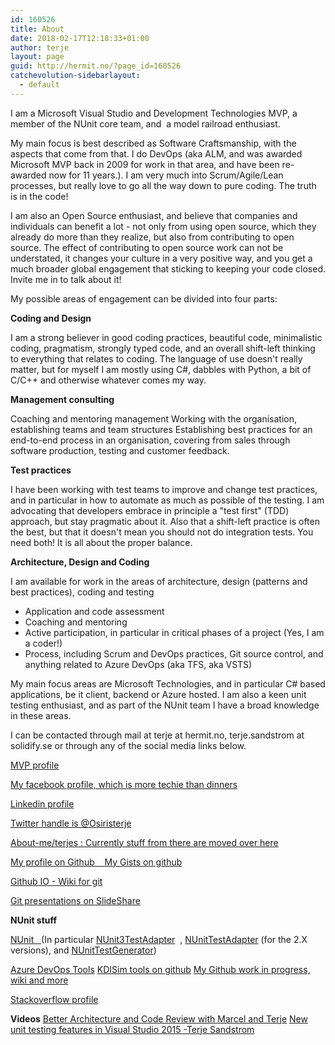 ```yaml
---
id: 160526
title: About
date: 2018-02-17T12:18:33+01:00
author: terje
layout: page
guid: http://hermit.no/?page_id=160526
catchevolution-sidebarlayout:
  - default
---
```

I am a Microsoft Visual Studio and Development Technologies MVP, a member of the NUnit core team, and  a model railroad enthusiast.

My main focus is best described as Software Craftsmanship, with the aspects that come from that. I do DevOps (aka ALM, and was awarded Microsoft MVP back in 2009 for work in that area, and have been re-awarded now for 11 years.). I am very much into Scrum/Agile/Lean processes, but really love to go all the way down to pure coding. The truth is in the code!

I am also an Open Source enthusiast, and believe that companies and individuals can benefit a lot - not only from using open source, which they already do more than they realize, but also from contributing to open source. The effect of contributing to open source work can not be understated, it changes your culture in a very positive way, and you get a much broader global engagement that sticking to keeping your code closed.  Invite me in to talk about it!

My possible areas of engagement can be divided into four parts:

<strong>Coding and Design</strong>

I am a strong believer in good coding practices, beautiful code, minimalistic coding, pragmatism, strongly typed code, and an overall shift-left thinking to everything that relates to coding.  The language of use doesn't really matter, but for myself I am mostly using C#, dabbles with Python, a bit of C/C++ and otherwise whatever comes my way.  

<strong>Management consulting</strong>

Coaching and mentoring management
Working with the organisation, establishing teams and team structures
Establishing best practices for an end-to-end process in an organisation, covering from sales through software production, testing and customer feedback.

<strong>Test practices</strong>

I have been working with test teams to improve and change test practices, and in particular in how to automate as much as possible of the testing.
I am advocating that developers embrace in principle a "test first" (TDD) approach, but stay pragmatic about it. Also that a shift-left practice is often the best, but that it doesn't mean you should not do integration tests. You need both! It is all about the proper balance.

<strong>Architecture, Design and Coding</strong>

I am available for work in the areas of architecture, design (patterns and best practices), coding and testing
- Application and code assessment
- Coaching and mentoring
- Active participation, in particular in critical phases of a project (Yes, I am a coder!)
- Process, including Scrum and DevOps practices, Git source control, and anything related to Azure DevOps (aka TFS, aka VSTS)

My main focus areas are Microsoft Technologies, and in particular C# based applications, be it client, backend or Azure hosted.
I am also a keen unit testing enthusiast, and as part of the NUnit team I have a broad knowledge in these areas.

I can be contacted through mail at terje at hermit.no, terje.sandstrom at solidify.se or through any of the social media links below.

<a href="https://mvp.microsoft.com/en-us/PublicProfile/4025028" target="_blank" rel="noopener noreferrer">MVP profile</a>

<a href="https://www.facebook.com/Terje.Sandstrom" target="_blank" rel="noopener noreferrer">My facebook profile, which is more techie than dinners</a>

<a href="https://www.linkedin.com/in/terjesandstrom/" target="_blank" rel="noopener noreferrer">Linkedin profile</a>

<a href="https://twitter.com/OsirisTerje" target="_blank" rel="noopener noreferrer">Twitter handle is @Osiristerje</a>

<a href="https://about.me/terjes" target="_blank" rel="noopener noreferrer">About-me/terjes : Currently stuff from there are moved over here</a>

<a href="https://github.com/osiristerje" target="_blank" rel="noopener noreferrer">My profile on Github    </a><a href="https://gist.github.com/OsirisTerje/" target="_blank" rel="noopener noreferrer">My Gists on github</a>

<a href="http://terjesandstrom.github.io/git" target="_blank" rel="noopener noreferrer">Github IO - Wiki for git</a>

<a href="https://www.slideshare.net/TerjeSandstrm" target="_blank" rel="noopener noreferrer">Git presentations on SlideShare</a>

<strong>NUnit stuff</strong>

<a href="https://github.com/nunit" target="_blank" rel="noopener noreferrer">NUnit   </a>(In particular <a href="https://github.com/nunit/nunit3-vs-adapter" target="_blank" rel="noopener noreferrer">NUnit3TestAdapter</a>  , <a href="https://github.com/nunit/nunit-vs-adapter" target="_blank" rel="noopener noreferrer">NUnitTestAdapter</a> (for the 2.X versions), and <a href="https://github.com/nunit/nunit-vs-testgenerator" target="_blank" rel="noopener noreferrer">NUnitTestGenerator</a>)

<a href="https://github.com/AzureDevOpsTools" target="_blank" rel="noopener noreferrer">Azure DevOps Tools</a>
<a href="https://github.com/kdisim" target="_blank" rel="noopener noreferrer">KDISim tools on github</a>
<a href="http://terjesandstrom.github.io/wiki.html" target="_blank" rel="noopener noreferrer">My Github work in progress, wiki and more</a>

<a href="https://stackoverflow.com/users/1203904/terje-sandstr%C3%B8m?tab=profile" target="_blank" rel="noopener noreferrer">Stackoverflow profile</a>

<strong>Videos</strong>
<a href="https://www.youtube.com/watch?v=vRvtvRMq1vI" target="_blank" rel="noopener noreferrer">Better Architecture and Code Review with Marcel and Terje</a>
<a href="https://www.youtube.com/watch?v=ANg1Nol6UvU" target="_blank" rel="noopener noreferrer">New unit testing features in Visual Studio 2015 -Terje Sandstrom</a>
